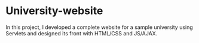 # University-website
In this project, I developed a complete website for a sample university using Servlets and designed its front with HTML/CSS and JS/AJAX.
